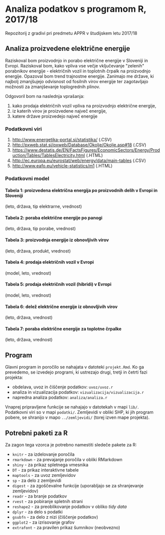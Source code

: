 # Analiza podatkov s programom R, 2017/18

Repozitorij z gradivi pri predmetu APPR v študijskem letu 2017/18

## Analiza proizvedene električne energije

Raziskoval bom proizvodnjo in porabo električne energije v Sloveniji in Evropi. Raziskoval bom, kako vpliva vse večje vključevanje "zelenih" porabnikov energije - električnih vozil in toplotnih črpalk na proizvodnjo energije. Opazoval bom trend trajnostne energije. Zanimajo me države, ki najbolj zmanjšujejo odvisnost od fosilnih virov energije ter zagotavljajo možnosti za zmanjševanje toplogrednih plinov.

Odgovoril bom na naslednja vprašanja:
1. kako prodaja električnih vozil vpliva na proizvodnjo električne energije,
2. iz katerih virov je proizvedene največ energije,
3. katere države proizvedejo največ energije

### Podatkovni viri 

1. http://www.energetika-portal.si/statistika/ (.CSV)
2. http://pxweb.stat.si/pxweb/Database/Okolje/Okolje.asp#18 (.CSV)
3. https://www.destatis.de/EN/FactsFigures/EconomicSectors/Energy/Production/Tables/TablesElectricity.html (.HTML)
4. http://ec.europa.eu/eurostat/web/energy/data/main-tables (.CSV)
5. http://www.eafo.eu/vehicle-statistics/m1 (.HTML)

### Podatkovni model

#### Tabela 1: proizvedena električna energija po proizvodnih delih v Evropi in Sloveniji 
(leto, država, tip elektrarne, vrednost)
#### Tabela 2: poraba električne energije po panogi
(leto, država, tip porabe, vrednost)
#### Tabela 3: proizvodnja energije iz obnovljivih virov
(leto, država, produkt, vrednost)
#### Tabela 4: prodaja električnih vozil v Evropi 
(model, leto, vrednost)
#### Tabela 5: prodaja električnih vozil (hibridi) v Evropi 
(model, leto, vrednost)
#### Tabela 6: delež električne energije iz obnovljivih virov
(leto, država, vrednost)
#### Tabela 7: poraba električne energije za toplotne črpalke
(leto, država, vrednost)

## Program

Glavni program in poročilo se nahajata v datoteki `projekt.Rmd`. Ko ga prevedemo,
se izvedejo programi, ki ustrezajo drugi, tretji in četrti fazi projekta:

* obdelava, uvoz in čiščenje podatkov: `uvoz/uvoz.r`
* analiza in vizualizacija podatkov: `vizualizacija/vizualizacija.r`
* napredna analiza podatkov: `analiza/analiza.r`

Vnaprej pripravljene funkcije se nahajajo v datotekah v mapi `lib/`. Podatkovni
viri so v mapi `podatki/`. Zemljevidi v obliki SHP, ki jih program pobere, se
shranijo v mapo `../zemljevidi/` (torej izven mape projekta).

## Potrebni paketi za R

Za zagon tega vzorca je potrebno namestiti sledeče pakete za R:

* `knitr` - za izdelovanje poročila
* `rmarkdown` - za prevajanje poročila v obliki RMarkdown
* `shiny` - za prikaz spletnega vmesnika
* `DT` - za prikaz interaktivne tabele
* `maptools` - za uvoz zemljevidov
* `sp` - za delo z zemljevidi
* `digest` - za zgoščevalne funkcije (uporabljajo se za shranjevanje zemljevidov)
* `readr` - za branje podatkov
* `rvest` - za pobiranje spletnih strani
* `reshape2` - za preoblikovanje podatkov v obliko *tidy data*
* `dplyr` - za delo s podatki
* `gsubfn` - za delo z nizi (čiščenje podatkov)
* `ggplot2` - za izrisovanje grafov
* `extrafont` - za pravilen prikaz šumnikov (neobvezno)
